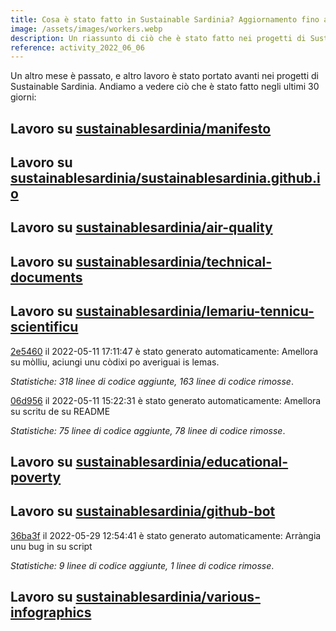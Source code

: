 ```yaml
---
title: Cosa è stato fatto in Sustainable Sardinia? Aggiornamento fino all 6 Giugno 2022
image: /assets/images/workers.webp
description: Un riassunto di ciò che è stato fatto nei progetti di Sustainable Sardinia nello scorso mese.
reference: activity_2022_06_06
---
```


Un altro mese è passato, e altro lavoro è stato portato avanti nei progetti di Sustainable Sardinia. Andiamo a vedere ciò che è stato fatto negli ultimi 30 giorni:

## Lavoro su [sustainablesardinia/manifesto](https://github.com/sustainablesardinia/manifesto)

## Lavoro su [sustainablesardinia/sustainablesardinia.github.io](https://github.com/sustainablesardinia/sustainablesardinia.github.io)

## Lavoro su [sustainablesardinia/air-quality](https://github.com/sustainablesardinia/air-quality)

## Lavoro su [sustainablesardinia/technical-documents](https://github.com/sustainablesardinia/technical-documents)

## Lavoro su [sustainablesardinia/lemariu-tennicu-scientificu](https://github.com/sustainablesardinia/lemariu-tennicu-scientificu)

[2e5460](https://github.com/sustainablesardinia/lemariu-tennicu-scientificu/commit/2e54607a7b93095c93261988820ed8213202208e) il 2022-05-11 17:11:47 è stato generato automaticamente: Amellora su mòlliu, aciungi unu còdixi po averiguai is lemas.

_Statistiche: 318 linee di codice aggiunte, 163 linee di codice rimosse_.

[06d956](https://github.com/sustainablesardinia/lemariu-tennicu-scientificu/commit/06d9566b9ccc3d309b027d4ca4bfa8c76f7723b0) il 2022-05-11 15:22:31 è stato generato automaticamente: Amellora su scritu de su README

_Statistiche: 75 linee di codice aggiunte, 78 linee di codice rimosse_.

## Lavoro su [sustainablesardinia/educational-poverty](https://github.com/sustainablesardinia/educational-poverty)

## Lavoro su [sustainablesardinia/github-bot](https://github.com/sustainablesardinia/github-bot)

[36ba3f](https://github.com/sustainablesardinia/github-bot/commit/36ba3fd14438020402efd8e20564e567337a3390) il 2022-05-29 12:54:41 è stato generato automaticamente: Arràngia unu bug in su script

_Statistiche: 9 linee di codice aggiunte, 1 linee di codice rimosse_.

## Lavoro su [sustainablesardinia/various-infographics](https://github.com/sustainablesardinia/various-infographics)

